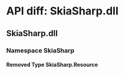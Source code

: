 # API diff: SkiaSharp.dll

## SkiaSharp.dll

### Namespace SkiaSharp

#### Removed Type SkiaSharp.Resource

